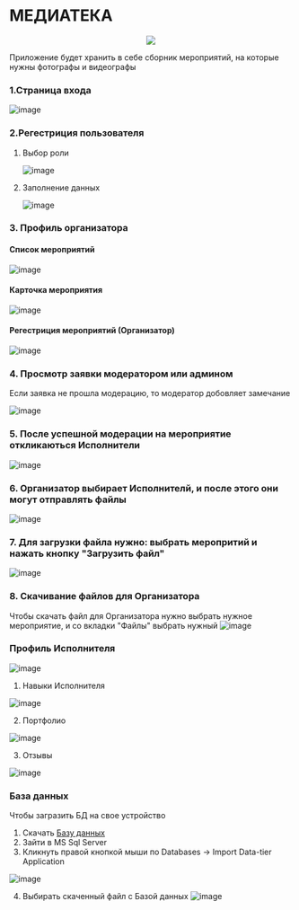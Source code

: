 # МЕДИАТЕКА
<p align="center">
<img src="https://github.com/user-attachments/assets/c0d0ea21-3048-44f0-86f0-bc05e0827c8f"/>
</p>
Приложение будет хранить в себе сборник мероприятий, на которые нужны фотографы и видеографы

### 1.Страница входа 
![image](https://github.com/user-attachments/assets/2bcc7b7e-0e86-4c9e-b216-3328b87a6257)

### 2.Регестриция пользователя
1. Выбор роли

   ![image](https://github.com/user-attachments/assets/f35dc94f-64c0-4a15-a878-580e43017273)

2. Заполнение данных

   ![image](https://github.com/user-attachments/assets/a8f1651c-d730-40dc-8338-443dc992c62d)

### 3. Профиль организатора
   #### Список мероприятий

   ![image](https://github.com/user-attachments/assets/546fe444-2cb9-4fe2-b231-98ea3d56afca)

   #### Карточка мероприятия

   ![image](https://github.com/user-attachments/assets/a146f129-35c3-4ec6-b398-461a06634c1a)

   #### Регестриция мероприятий (Организатор)
   
   ![image](https://github.com/user-attachments/assets/e5d6604b-29bb-4cc1-adb6-6529fb1a61bb)

### 4. Просмотр заявки модератором или админом
Если заявка не прошла модерацию, то модератор добовляет замечание

![image](https://github.com/user-attachments/assets/eeebf7f1-124c-4bcb-bfcc-c9c951c5413d)

### 5. После успешной модерации на мероприятие откликаються Исполнители
![image](https://github.com/user-attachments/assets/b38c2b23-09cd-4085-aeee-b2b70cd255af)

### 6. Организатор выбирает Исполнителй, и после этого они могут отправлять файлы
![image](https://github.com/user-attachments/assets/9534e91c-37f9-4f74-b006-ca8059a524a4)

### 7. Для загрузки файла нужно: выбрать меропритий и нажать кнопку "Загрузить файл"
![image](https://github.com/user-attachments/assets/8426c876-f85f-4ddd-8238-7fef9e871d13)

### 8. Скачивание файлов для Организатора
Чтобы скачать файл для Организатора нужно выбрать нужное мероприятие, и со вкладки "Файлы" выбрать нужный
![image](https://github.com/user-attachments/assets/1f651ba6-fd36-4127-a4db-ba1f7b0f3e95)

### Профиль Исполнителя
![image](https://github.com/user-attachments/assets/20868e35-485f-49cc-ab5e-68798c43ca8c)
  
   1. Навыки Исполнителя

![image](https://github.com/user-attachments/assets/033f2ddb-3f34-49af-94ce-6b4343a083bb)

   2. Портфолио

![image](https://github.com/user-attachments/assets/506dccfc-32a3-4815-90a5-fa38bcda67bb)

   3. Отзывы

![image](https://github.com/user-attachments/assets/4da2edaa-9c73-48c2-9a29-9ee7afcdb820)

### База данных
Чтобы загразить БД на свое устройство 
1. Скачать [Базу данных](https://github.com/aidarmar123/Mediateka/blob/master/DataBase.bacpac)
2. Зайти в MS Sql Server
3. Кликнуть правой кнопкой мыши по Databases -> Import Data-tier Application
   
![image](https://github.com/user-attachments/assets/f1b75e35-31d2-4f09-93e8-78a347a680f3)

4. Выбирать скаченный файл с Базой данных
![image](https://github.com/user-attachments/assets/c422cb12-ba1f-4206-ad18-b53d6b547579)

